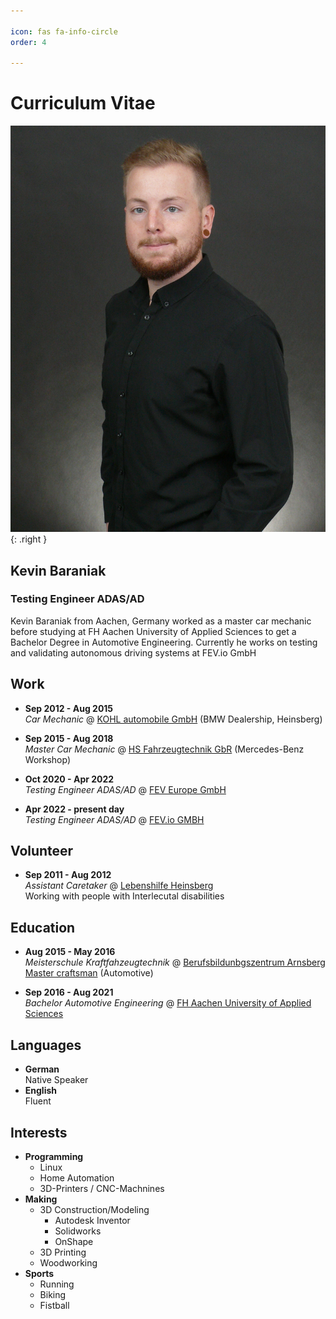 ```yaml
---

icon: fas fa-info-circle
order: 4

---
```


# Curriculum Vitae

![Desktop View](/assets/img/resume_pic.jpg){: .right }

## Kevin Baraniak

### Testing Engineer ADAS/AD

Kevin Baraniak from Aachen, Germany worked as a master car mechanic before studying at FH Aachen University of Applied Sciences to get a Bachelor Degree in Automotive Engineering. Currently he works on testing and validating autonomous driving systems at FEV.io GmbH

## Work

- **Sep 2012 - Aug 2015**  
  *Car Mechanic* @ [KOHL automobile GmbH](https://www.kohl.de/) (BMW Dealership, Heinsberg)
  
- **Sep 2015 - Aug 2018**  
  *Master Car Mechanic* @ [HS Fahrzeugtechnik GbR](https://www.hs-fahrzeugtechnik.de/) (Mercedes-Benz Workshop)
  

- **Oct 2020 - Apr 2022**  
  *Testing Engineer ADAS/AD* @ [FEV Europe GmbH](https://www.fev.com/)

- **Apr 2022 - present day**  
  *Testing Engineer ADAS/AD* @ [FEV.io GMBH](https://www.fev.io/)

## Volunteer

 - **Sep 2011 - Aug 2012**  
    *Assistant Caretaker* @ [Lebenshilfe Heinsberg](https://www.lebenshilfe-heinsberg.de/)  
    Working with people with Interlecutal disabilities

## Education

  - **Aug 2015 - May 2016**   
    *Meisterschule Kraftfahzeugtechnik* @ [Berufsbildunbgszentrum Arnsberg](https://www.bbz-arnsberg.de/)  
    [Master craftsman](https://en.wikipedia.org/wiki/Master_craftsman) (Automotive)

  - **Sep 2016 - Aug 2021**  
    *Bachelor Automotive Engineering* @ [FH Aachen University of Applied Sciences](https://www.fh-aachen.de/)

## Languages
  - **German**  
    Native Speaker
  - **English**  
    Fluent

## Interests  
  - **Programming**
    - Linux
    - Home Automation
    - 3D-Printers / CNC-Machnines
  - **Making**
    - 3D Construction/Modeling
      - Autodesk Inventor
      - Solidworks
      - OnShape
    - 3D Printing
    - Woodworking
- **Sports**
  - Running
  - Biking
  - Fistball